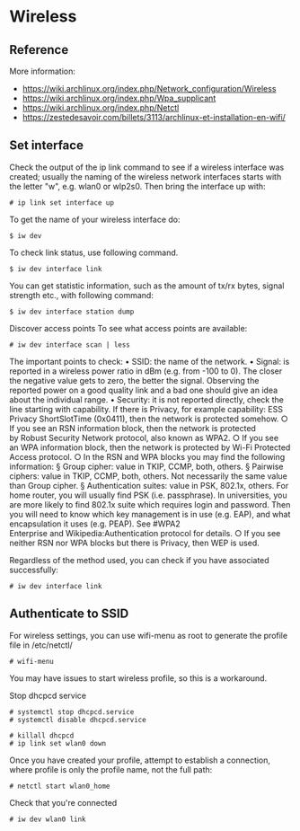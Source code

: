 
# Wireless


## Reference

More information:
- https://wiki.archlinux.org/index.php/Network_configuration/Wireless
- https://wiki.archlinux.org/index.php/Wpa_supplicant
- https://wiki.archlinux.org/index.php/Netctl
- https://zestedesavoir.com/billets/3113/archlinux-et-installation-en-wifi/


## Set interface

Check the output of the ip link command to see if a wireless interface was created; usually the naming of the wireless network interfaces starts with the letter "w", e.g. wlan0 or wlp2s0. Then bring the interface up with:
```
# ip link set interface up
```

To get the name of your wireless interface do:
```
$ iw dev
```

To check link status, use following command.

```
$ iw dev interface link
```

You can get statistic information, such as the amount of tx/rx bytes, signal strength etc., with following command:
```
$ iw dev interface station dump
```

Discover access points
To see what access points are available:

```
# iw dev interface scan | less
```

The important points to check:
	• SSID: the name of the network.
	• Signal: is reported in a wireless power ratio in dBm (e.g. from -100 to 0). The closer the negative value gets to zero, the better the signal. Observing the reported power on a good quality link and a bad one should give an idea about the individual range.
	• Security: it is not reported directly, check the line starting with capability. If there is Privacy, for example capability: ESS Privacy ShortSlotTime (0x0411), then the network is protected somehow.
		○ If you see an RSN information block, then the network is protected by Robust Security Network protocol, also known as WPA2.
		○ If you see an WPA information block, then the network is protected by Wi-Fi Protected Access protocol.
		○ In the RSN and WPA blocks you may find the following information:
			§ Group cipher: value in TKIP, CCMP, both, others.
			§ Pairwise ciphers: value in TKIP, CCMP, both, others. Not necessarily the same value than Group cipher.
			§ Authentication suites: value in PSK, 802.1x, others. For home router, you will usually find PSK (i.e. passphrase). In universities, you are more likely to find 802.1x suite which requires login and password. Then you will need to know which key management is in use (e.g. EAP), and what encapsulation it uses (e.g. PEAP). See #WPA2 Enterprise and Wikipedia:Authentication protocol for details.
		○ If you see neither RSN nor WPA blocks but there is Privacy, then WEP is used.


Regardless of the method used, you can check if you have associated successfully:

```
# iw dev interface link
```


## Authenticate to SSID



For wireless settings, you can use wifi-menu as root to generate the profile file in /etc/netctl/
```
# wifi-menu
```

You may have issues to start wireless profile, so this is a workaround.

Stop dhcpcd service
```
# systemctl stop dhcpcd.service 
# systemctl disable dhcpcd.service
```

```
# killall dhcpcd 
# ip link set wlan0 down
```

Once you have created your profile, attempt to establish a connection, where profile is only the profile name, not the full path:

```
# netctl start wlan0_home
```

Check that you're connected
```
# iw dev wlan0 link
```


